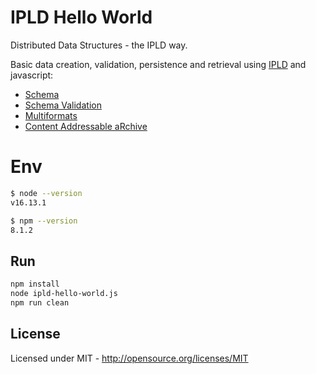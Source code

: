 # IPLD Hello World

Distributed Data Structures - the IPLD way.

Basic data creation, validation, persistence and retrieval using [IPLD](https://ipld.io/docs/) and javascript:
 
- [Schema](https://github.com/ipld/js-ipld-schema)
- [Schema Validation](https://github.com/rvagg/js-ipld-schema-validator)
- [Multiformats](https://github.com/multiformats/js-multiformats)
- [Content Addressable aRchive](https://github.com/ipld/js-car)

# Env

```sh
$ node --version
v16.13.1

$ npm --version
8.1.2
```

## Run

```sh
npm install
node ipld-hello-world.js
npm run clean
```
## License

Licensed under MIT - http://opensource.org/licenses/MIT